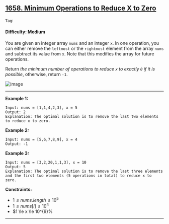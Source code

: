 ## [1658. Minimum Operations to Reduce X to Zero](https://leetcode.com/problems/minimum-operations-to-reduce-x-to-zero)

```Tag```:

#### Difficulty: Medium

You are given an integer array ```nums``` and an integer ```x```. In one operation, you can either remove the ```leftmost``` or the ```rightmost``` element from the array ```nums``` and subtract its value from ```x```. Note that this modifies the array for future operations.

Return _the minimum number of operations to reduce ```x``` to exactly ```0``` if it is possible_, otherwise, return ```-1```.

![image](https://github.com/quananhle/Python/assets/35042430/207d84f7-511a-4ef0-9a4a-7f227805333a)

---

__Example 1:__
```
Input: nums = [1,1,4,2,3], x = 5
Output: 2
Explanation: The optimal solution is to remove the last two elements to reduce x to zero.
```

__Example 2:__
```
Input: nums = [5,6,7,8,9], x = 4
Output: -1
```

__Example 3:__
```
Input: nums = [3,2,20,1,1,3], x = 10
Output: 5
Explanation: The optimal solution is to remove the last three elements and the first two elements (5 operations in total) to reduce x to zero.
```

__Constraints:__

- $1 \le nums.length \le 10^{5}$
- $1 \le nums[i] \le 10^{4}$
- $1 \le x \le 10^{9}%

---
